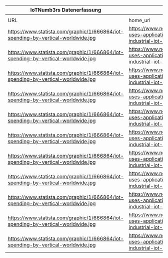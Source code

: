 |IoTNumb3rs Datenerfassung|||||||||||
| ---- | ---- | ---- | ---- | ---- | ---- | ---- | ---- | ---- | ---- | ---- |
||||||||||||
|URL|home_url|filename|device_class|device_count|market_class|market_volume|prognosis_year|publication_year|authorship_class|Dropbox folder|
|https://www.statista.com/graphic/1/666864/iot-spending-by-vertical-worldwide.jpg|https://www.newgenapps.com/blog/8-uses-applications-and-benefits-of-industrial-iot-in-manufacturing|file3_666864.png|||invest.(Discrete manufacturing)|40000000000|2020|2017|blogger|JinlinHolic/20181118-1500|
|https://www.statista.com/graphic/1/666864/iot-spending-by-vertical-worldwide.jpg|https://www.newgenapps.com/blog/8-uses-applications-and-benefits-of-industrial-iot-in-manufacturing|file3_666864.png|||invest.(Transpotation and logistics)|40000000000|2020|2017|blogger|JinlinHolic/20181118-1500|
|https://www.statista.com/graphic/1/666864/iot-spending-by-vertical-worldwide.jpg|https://www.newgenapps.com/blog/8-uses-applications-and-benefits-of-industrial-iot-in-manufacturing|file3_666864.png|||invest.(Unilities)|40000000000|2020|2017|blogger|JinlinHolic/20181118-1500|
|https://www.statista.com/graphic/1/666864/iot-spending-by-vertical-worldwide.jpg|https://www.newgenapps.com/blog/8-uses-applications-and-benefits-of-industrial-iot-in-manufacturing|file3_666864.png|||invest.(B2C)|25000000000|2020|2017|blogger|JinlinHolic/20181118-1500|
|https://www.statista.com/graphic/1/666864/iot-spending-by-vertical-worldwide.jpg|https://www.newgenapps.com/blog/8-uses-applications-and-benefits-of-industrial-iot-in-manufacturing|file3_666864.png|||invest.(Healthcare)|15000000000|2020|2017|blogger|JinlinHolic/20181118-1500|
|https://www.statista.com/graphic/1/666864/iot-spending-by-vertical-worldwide.jpg|https://www.newgenapps.com/blog/8-uses-applications-and-benefits-of-industrial-iot-in-manufacturing|file3_666864.png|||invest.(Process)|15000000000|2020|2017|blogger|JinlinHolic/20181118-1500|
|https://www.statista.com/graphic/1/666864/iot-spending-by-vertical-worldwide.jpg|https://www.newgenapps.com/blog/8-uses-applications-and-benefits-of-industrial-iot-in-manufacturing|file3_666864.png|||invest.(Energy and natural resources)|12000000000|2020|2017|blogger|JinlinHolic/20181118-1500|
|https://www.statista.com/graphic/1/666864/iot-spending-by-vertical-worldwide.jpg|https://www.newgenapps.com/blog/8-uses-applications-and-benefits-of-industrial-iot-in-manufacturing|file3_666864.png|||invest.(Retail)|12000000000|2020|2017|blogger|JinlinHolic/20181118-1500|
|https://www.statista.com/graphic/1/666864/iot-spending-by-vertical-worldwide.jpg|https://www.newgenapps.com/blog/8-uses-applications-and-benefits-of-industrial-iot-in-manufacturing|file3_666864.png|||invest.(Government)|12000000000|2020|2017|blogger|JinlinHolic/20181118-1500|
|https://www.statista.com/graphic/1/666864/iot-spending-by-vertical-worldwide.jpg|https://www.newgenapps.com/blog/8-uses-applications-and-benefits-of-industrial-iot-in-manufacturing|file3_666864.png|||invest.(Insurance)|5000000000|2020|2017|blogger|JinlinHolic/20181118-1500|
|https://www.statista.com/graphic/1/666864/iot-spending-by-vertical-worldwide.jpg|https://www.newgenapps.com/blog/8-uses-applications-and-benefits-of-industrial-iot-in-manufacturing|file3_666864.png|||invest.(Other)|30000000000|2020|2017|blogger|JinlinHolic/20181118-1500|
